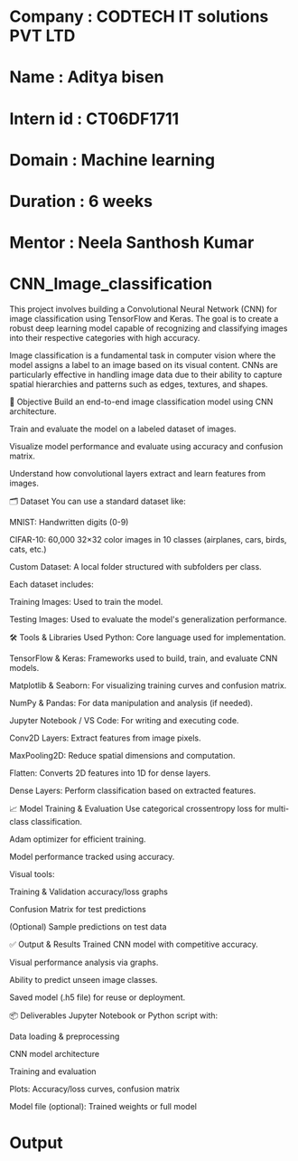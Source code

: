 # Company : CODTECH IT solutions PVT LTD
# Name : Aditya bisen
# Intern id : CT06DF1711
# Domain : Machine learning
# Duration : 6 weeks
# Mentor : Neela Santhosh Kumar

# CNN_Image_classification

This project involves building a Convolutional Neural Network (CNN) for image classification using TensorFlow and Keras. The goal is to create a robust deep learning model capable of recognizing and classifying images into their respective categories with high accuracy.

Image classification is a fundamental task in computer vision where the model assigns a label to an image based on its visual content. CNNs are particularly effective in handling image data due to their ability to capture spatial hierarchies and patterns such as edges, textures, and shapes.

🧠 Objective
Build an end-to-end image classification model using CNN architecture.

Train and evaluate the model on a labeled dataset of images.

Visualize model performance and evaluate using accuracy and confusion matrix.

Understand how convolutional layers extract and learn features from images.

🗂 Dataset
You can use a standard dataset like:

MNIST: Handwritten digits (0-9)

CIFAR-10: 60,000 32×32 color images in 10 classes (airplanes, cars, birds, cats, etc.)

Custom Dataset: A local folder structured with subfolders per class.

Each dataset includes:

Training Images: Used to train the model.

Testing Images: Used to evaluate the model's generalization performance.

🛠 Tools & Libraries Used
Python: Core language used for implementation.

TensorFlow & Keras: Frameworks used to build, train, and evaluate CNN models.

Matplotlib & Seaborn: For visualizing training curves and confusion matrix.

NumPy & Pandas: For data manipulation and analysis (if needed).

Jupyter Notebook / VS Code: For writing and executing code.

Conv2D Layers: Extract features from image pixels.

MaxPooling2D: Reduce spatial dimensions and computation.

Flatten: Converts 2D features into 1D for dense layers.

Dense Layers: Perform classification based on extracted features.

📈 Model Training & Evaluation
Use categorical crossentropy loss for multi-class classification.

Adam optimizer for efficient training.

Model performance tracked using accuracy.

Visual tools:

Training & Validation accuracy/loss graphs

Confusion Matrix for test predictions

(Optional) Sample predictions on test data

✅ Output & Results
Trained CNN model with competitive accuracy.

Visual performance analysis via graphs.

Ability to predict unseen image classes.

Saved model (.h5 file) for reuse or deployment.

📦 Deliverables
Jupyter Notebook or Python script with:

Data loading & preprocessing

CNN model architecture

Training and evaluation

Plots: Accuracy/loss curves, confusion matrix

Model file (optional): Trained weights or full model

# Output


